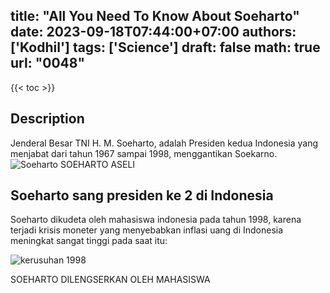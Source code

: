 
title: "All You Need To Know About Soeharto"
date: 2023-09-18T07:44:00+07:00
authors: ['Kodhil']
tags: ['Science']
draft: false
math: true
url: "0048"
---
{{< toc >}}

## Description
Jenderal Besar TNI H. M. Soeharto, adalah Presiden kedua Indonesia yang menjabat dari tahun 1967 sampai 1998, menggantikan Soekarno.
![Soeharto]([https://images-wixmp-ed30a86b8c4ca887773594c2.wixmp.com/f/eb400a58-933e-4177-b93a-9a567df45100/ddagvsb-417aa1cb-3747-4843-a209-9d9a51143409.png/v1/fit/w_828,h_772/a_sea_bear____by_captainquack64_ddagvsb-414w-2x.png?token=eyJ0eXAiOiJKV1QiLCJhbGciOiJIUzI1NiJ9.eyJzdWIiOiJ1cm46YXBwOjdlMGQxODg5ODIyNjQzNzNhNWYwZDQxNWVhMGQyNmUwIiwiaXNzIjoidXJuOmFwcDo3ZTBkMTg4OTgyMjY0MzczYTVmMGQ0MTVlYTBkMjZlMCIsIm9iaiI6W1t7ImhlaWdodCI6Ijw9MTMwOCIsInBhdGgiOiJcL2ZcL2ViNDAwYTU4LTkzM2UtNDE3Ny1iOTNhLTlhNTY3ZGY0NTEwMFwvZGRhZ3ZzYi00MTdhYTFjYi0zNzQ3LTQ4NDMtYTIwOS05ZDlhNTExNDM0MDkucG5nIiwid2lkdGgiOiI8PTE0MDMifV1dLCJhdWQiOlsidXJuOnNlcnZpY2U6aW1hZ2Uub3BlcmF0aW9ucyJdfQ.Q5gUgjD7CKAwauR1hqygcwnV0V5KYXauDMyLmd9vqrQ](https://www.google.com/url?sa=i&url=https%3A%2F%2Fid.wikipedia.org%2Fwiki%2FSoeharto&psig=AOvVaw3VJdecz6Yv2TammM1p99-_&ust=1706591176334000&source=images&cd=vfe&opi=89978449&ved=0CBQQjhxqFwoTCKDBo4HqgYQDFQAAAAAdAAAAABAE))
SOEHARTO ASELI

## Soeharto sang presiden ke 2 di Indonesia

Soeharto dikudeta oleh mahasiswa indonesia pada tahun 1998, karena terjadi krisis moneter yang menyebabkan inflasi uang di Indonesia meningkat sangat tinggi pada saat itu:

![kerusuhan 1998]([https://media.printables.com/media/prints/340673/images/2908007_ab052aa6-9a02-420a-8bb5-f4124d9a8f80/thumbs/inside/1600x1200/jpg/432.webp](https://asset-2.tstatic.net/medan/foto/bank/images/kerusuhan-mei-1998_20160521_140217.jpg))


SOEHARTO DILENGSERKAN OLEH MAHASISWA
